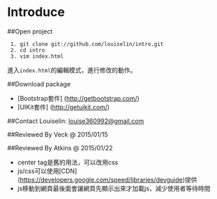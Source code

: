 # Introduce

##Open project

```
 1. git clone git://github.com/louiselin/intro.git
 2. cd intro
 3. vim index.html
 ```

進入``index.html``的編輯模式，進行修改的動作。

##Download package
 * [Bootstrap套件] (http://getbootstrap.com/)
 * [UIKit套件] (http://getuikit.com/)

##Contact
Louiselin: louise360992@gmail.com

##Reviewed By Veck @ 2015/01/15 

##Reviewed By Atkins @ 2015/01/22
* center tag是舊的用法，可以改用css
* js/css可以使用[CDN] (https://developers.google.com/speed/libraries/devguide)提供
* js移動到網頁最後面會讓網頁先顯示出來才加載js，減少使用者等待時間